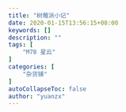 ```yaml
---
title: "树莓派小记"
date: 2020-01-15T13:56:15+08:00
keywords: []
description: ""
tags: [
    "M78 星云"
]
categories: [
    "杂货铺"
]
autoCollapseToc: false
author: "yuanzx"
---
```


